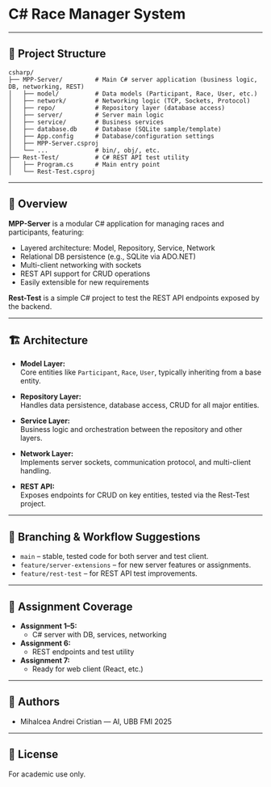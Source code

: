 
# C# Race Manager System


---

## 📁 Project Structure

```
csharp/
├── MPP-Server/         # Main C# server application (business logic, DB, networking, REST)
│   ├── model/          # Data models (Participant, Race, User, etc.)
│   ├── network/        # Networking logic (TCP, Sockets, Protocol)
│   ├── repo/           # Repository layer (database access)
│   ├── server/         # Server main logic
│   ├── service/        # Business services
│   ├── database.db     # Database (SQLite sample/template)
│   ├── App.config      # Database/configuration settings
│   ├── MPP-Server.csproj
│   └── ...             # bin/, obj/, etc.
├── Rest-Test/          # C# REST API test utility
│   ├── Program.cs      # Main entry point
│   └── Rest-Test.csproj
```

---

## 🚦 Overview

**MPP-Server** is a modular C# application for managing races and participants, featuring:
- Layered architecture: Model, Repository, Service, Network
- Relational DB persistence (e.g., SQLite via ADO.NET)
- Multi-client networking with sockets
- REST API support for CRUD operations
- Easily extensible for new requirements

**Rest-Test** is a simple C# project to test the REST API endpoints exposed by the backend.

---

## 🏗️ Architecture

- **Model Layer:**  
  Core entities like `Participant`, `Race`, `User`, typically inheriting from a base entity.

- **Repository Layer:**  
  Handles data persistence, database access, CRUD for all major entities.

- **Service Layer:**  
  Business logic and orchestration between the repository and other layers.

- **Network Layer:**  
  Implements server sockets, communication protocol, and multi-client handling.

- **REST API:**  
  Exposes endpoints for CRUD on key entities, tested via the Rest-Test project.

---


## 🌱 Branching & Workflow Suggestions

- `main` – stable, tested code for both server and test client.
- `feature/server-extensions` – for new server features or assignments.
- `feature/rest-test` – for REST API test improvements.

---

## 🚀 Assignment Coverage

- **Assignment 1–5:**  
  - C# server with DB, services, networking
- **Assignment 6:**  
  - REST endpoints and test utility
- **Assignment 7:**  
  - Ready for web client (React, etc.)

---

## 📝 Authors

- Mihalcea Andrei Cristian — AI, UBB FMI 2025

---

## 📜 License

For academic use only.
